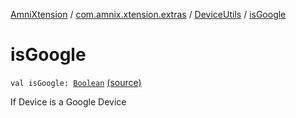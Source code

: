 [AmniXtension](../../index.md) / [com.amnix.xtension.extras](../index.md) / [DeviceUtils](index.md) / [isGoogle](./is-google.md)

# isGoogle

`val isGoogle: `[`Boolean`](https://kotlinlang.org/api/latest/jvm/stdlib/kotlin/-boolean/index.html) [(source)](https://github.com/AmniX/AmniXTension/tree/master/AmniXtension/src/main/java/com/amnix/xtension/extras/DeviceUtils.kt#L104)

If Device is a Google Device


